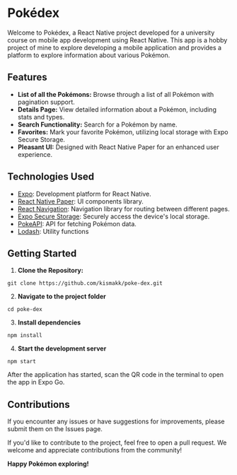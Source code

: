 
# Pokédex 

Welcome to Pokédex, a React Native project developed for a university course on mobile app development using React Native. This app is a hobby project of mine to explore developing a mobile application and provides a platform to explore information about various Pokémon. 

## Features 

- **List of all the Pokémons:** Browse through a list of all Pokémon with pagination support.   
- **Details Page:** View detailed information about a Pokémon, including stats and types.   
- **Search Functionality:** Search for a Pokémon by name.   
- **Favorites:** Mark your favorite Pokémon, utilizing local storage with Expo Secure Storage.  
- **Pleasant UI:** Designed with React Native Paper for an enhanced user experience.

## Technologies Used  
- [Expo](https://docs.expo.dev/): Development platform for React Native. 
- [React Native Paper](https://callstack.github.io/react-native-paper/): UI components library. 
- [React Navigation](https://reactnavigation.org/): Navigation library for routing between different pages. 
- [Expo Secure Storage](https://docs.expo.dev/versions/latest/sdk/securestore/): Securely access the device's local storage. 
- [PokeAPI](https://pokeapi.co/): API for fetching Pokémon data. 
- [Lodash](https://lodash.com/): Utility functions

## Getting Started  
1.  **Clone the Repository:**  
```
git clone https://github.com/kismakk/poke-dex.git
```
2. **Navigate to the project folder**
```
cd poke-dex
```
3. **Install dependencies**
```
npm install
```
4. **Start the development server**
```
npm start
```

After the application has started, scan the QR code in the terminal to open the app in Expo Go.

## Contributions

If you encounter any issues or have suggestions for improvements, please submit them on the Issues page.

If you'd like to contribute to the project, feel free to open a pull request. We welcome and appreciate contributions from the community!

**Happy Pokémon exploring!**
